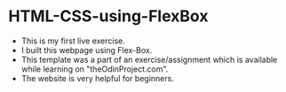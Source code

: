 # HTML-CSS-using-FlexBox
+ This is my first live exercise.
+ I built this webpage using Flex-Box.
+ This template was a part of an exercise/assignment which is available while learning on "theOdinProject.com". 
+ The website is very helpful for beginners.
